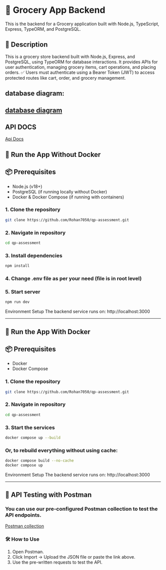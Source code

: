# 🛒 Grocery App Backend

This is the backend for a Grocery application built with Node.js, TypeScript, Express, TypeORM, and PostgreSQL.

## 📝 Description
This is a grocery store backend built with Node.js, Express, and PostgreSQL, using TypeORM for database interactions. It provides APIs for user authentication, managing grocery items, cart operations, and placing orders.
✅ Users must authenticate using a Bearer Token (JWT) to access protected routes like cart, order, and grocery management.

## database diagram:
[database diagram](https://dbdiagram.io/d/Grocery-Booking-App-67ec17224f7afba184f980d5)
---

## API DOCS
[Api Docs](https://docs.google.com/spreadsheets/d/1ak2OKfkpDi5dSPaG8nSO8vR824Udn8EJTzlniHGmt2M/edit?usp=sharing)  

## 🚀 Run the App Without Docker

## 📦 Prerequisites

- Node.js (v18+)
- PostgreSQL (if running locally without Docker)
- Docker & Docker Compose (if running with containers)

### 1. Clone the repository
```bash
git clone https://github.com/Rohan7050/qp-assessment.git
```
### 2. Navigate in repository
```bash
cd qp-assessment
```
### 3. Install dependencies
```bash
npm install
```
### 4. Change .env file as per your need (file is in root level)

### 5. Start server
```bash
npm run dev
```

Environment Setup
The backend service runs on: http://localhost:3000

---

## 🚀 Run the App With Docker

## 📦 Prerequisites

- Docker
- Docker Compose

### 1. Clone the repository
```bash
git clone https://github.com/Rohan7050/qp-assessment.git
```
### 2. Navigate in repository
```bash
cd qp-assessment
```
### 3. Start the services
```bash
docker compose up --build
```
### Or, to rebuild everything without using cache:
``` bash
docker compose build --no-cache
docker compose up
```

Environment Setup
The backend service runs on: http://localhost:3000

---
## 🧪 API Testing with Postman

### You can use our pre-configured Postman collection to test the API endpoints.
[Postman collection](https://github.com/Rohan7050/qp-assessment/blob/DEV_Rohan/postman/qp_assesment.postman_collection.json)

### 🛠 How to Use
1. Open Postman.
2. Click Import → Upload the JSON file or paste the link above.
3. Use the pre-written requests to test the API.

